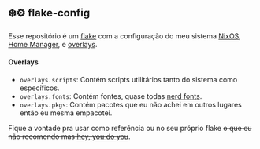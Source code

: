 ## ❄️⚙️ flake-config
Esse repositório é um [flake](https://nixos.wiki/wiki/Flakes) com a configuração do meu sistema
[NixOS]( https://nixos.org ), [Home Manager](https://github.com/nix-community/home-manager),
e [overlays]( https://nixos.wiki/wiki/Overlays ).

#### Overlays
- `overlays.scripts`: Contém scripts utilitários tanto do sistema como específicos.
- `overlays.fonts`: Contém fontes, quase todas [nerd fonts](https://www.nerdfonts.com/).
- `overlays.pkgs`: Contém pacotes que eu não achei em outros lugares então eu mesma empacotei.

Fique a vontade pra usar como referência ou no seu próprio flake ~~o que eu não recomendo mas 
[hey, you do you](https://media.tenor.com/mgAjklI7ntUAAAAC/viktor-arcane.gif)~~.
